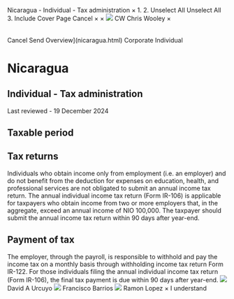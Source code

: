 Nicaragua - Individual - Tax administration
×
1.
2.
Unselect All
Unselect All
3.
Include Cover Page
Cancel
×
×
![](-/media/world-wide-tax-summaries/attachments/global---chris-wooley.ashx%3Frev=ac5e5f3223b34096b1afc2a6009c7320&revision=ac5e5f32-23b3-4096-b1af-c2a6009c7320&hash=859B7ADC84DC2CBEC9760E9E6EE7DE6D0A8BFCDF)
CW
Chris Wooley
×
######
Cancel
Send
Overview](nicaragua.html)
Corporate
Individual
# Nicaragua
## Individual - Tax administration
Last reviewed - 19 December 2024
## Taxable period
## Tax returns
Individuals who obtain income only from employment (i.e. an employer) and do not benefit from the deduction for expenses on education, health, and professional services are not obligated to submit an annual income tax return.
The annual individual income tax return (Form IR-106) is applicable for taxpayers who obtain income from two or more employers that, in the aggregate, exceed an annual income of NIO 100,000. The taxpayer should submit the annual income tax return within 90 days after year-end.
## Payment of tax
The employer, through the payroll, is responsible to withhold and pay the income tax on a monthly basis through withholding income tax return Form IR-122.
For those individuals filing the annual individual income tax return (Form IR-106), the final tax payment is due within 90 days after year-end.
![](-/media/world-wide-tax-summaries/attachments/nicaragua---david_urcuyo.ashx%3Frev=94d158d625814c15bd14009b775f1961&revision=94d158d6-2581-4c15-bd14-009b775f1961&hash=7618436BA365674884D8DFF0548A604B7DEAB0B0)
David A Urcuyo
![](-/media/world-wide-tax-summaries/attachments/panama---francisco-barrios.ashx%3Frev=a27cc0c4bf394c4f9fb10deab9f495ee&revision=a27cc0c4-bf39-4c4f-9fb1-0deab9f495ee&hash=D080020EACFEB25C57623DFE258B24FC4263C368)
Francisco Barrios
![](-/media/world-wide-tax-summaries/nicaraguaramon-lopezfoto-ramon-lopezpng20210720223659775.ashx%3Frev=ae6a116de552414ba426f80e47a4f69f&revision=ae6a116d-e552-414b-a426-f80e47a4f69f&hash=8CDF174F38FD002EF3241C9492A96589D135F6B8)
Ramon Lopez
×
I understand